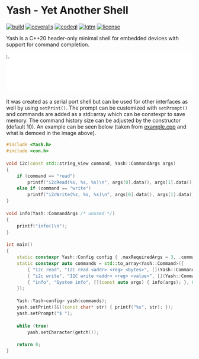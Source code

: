 # Yash - Yet Another Shell

[![build](https://github.com/bang-olufsen/yash/actions/workflows/build.yml/badge.svg)](https://github.com/bang-olufsen/yash/actions/workflows/build.yml) [![coveralls](https://coveralls.io/repos/github/bang-olufsen/yash/badge.svg?branch=main)](https://coveralls.io/github/bang-olufsen/yash?branch=main) [![codeql](https://github.com/bang-olufsen/yash/actions/workflows/codeql-analysis.yml/badge.svg)](https://github.com/bang-olufsen/yash/actions/workflows/codeql-analysis.yml) [![lgtm](https://img.shields.io/lgtm/grade/cpp/g/bang-olufsen/yash.svg?logo=lgtm&logoWidth=18)](https://lgtm.com/projects/g/bang-olufsen/yash/context:cpp) [![license](https://img.shields.io/badge/license-MIT_License-blue.svg?style=flat)](LICENSE)

Yash is a C++20 header-only minimal shell for embedded devices with support for command completion.

![](https://raw.githubusercontent.com/bang-olufsen/yash/main/example/example.gif)

 It was created as a serial port shell but can be used for other interfaces as well by using `setPrint()`. The prompt can be customized with `setPrompt()` and commands are added as a std::array which can be constexpr to save memory. The command history size can be adjusted by the constructor (default 10). An example can be seen below (taken from [example.cpp](https://github.com/bang-olufsen/yash/blob/main/example/example.cpp) and what is demoed in the image above).

```cpp
#include <Yash.h>
#include <con.h>

void i2c(const std::string_view command, Yash::CommandArgs args)
{
    if (command == "read")
        printf("i2cRead(%s, %s, %s)\n", args[0].data(), args[1].data(), args[2].data());
    else if (command == "write")
        printf("i2cWrite(%s, %s, %s)\n", args[0].data(), args[1].data(), args[2].data());
}

void info(Yash::CommandArgs /* unused */)
{
    printf("info()\n");
}

int main()
{
    static constexpr Yash::Config config { .maxRequiredArgs = 3, .commandHistorySize = 10 };
    static constexpr auto commands = std::to_array<Yash::Command>({
        { "i2c read", "I2C read <addr> <reg> <bytes>", [](Yash::CommandArgs args) { i2c("read", args); }, 3 },
        { "i2c write", "I2C write <addr> <reg> <value>", [](Yash::CommandArgs args) { i2c("write", args); }, 3 },
        { "info", "System info", [](const auto args) { info(args); }, 0 }, // OR auto if preffered
    });

    Yash::Yash<config> yash(commands);
    yash.setPrint([&](const char* str) { printf("%s", str); });
    yash.setPrompt("$ ");

    while (true)
        yash.setCharacter(getch());

    return 0;
}
```
